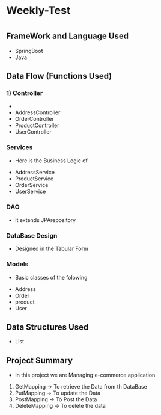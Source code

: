 # Weekly-Test

# 

## FrameWork and Language Used
- SpringBoot
- Java

## Data Flow (Functions Used)
  ### 1) Controller
  - 
  - AddressController
  - OrderController
  - ProductController
  - UserController

  ### Services
  * Here is the Business Logic of 
  - AddressService
  - ProductService
  - OrderService
  - UserService

  ### DAO
  - it extends JPArepository

  ### DataBase Design

  - Designed in the Tabular Form

 ### Models
 * Basic classes of the folowing
 - Address
 - Order
 - product
 - User

  ## Data Structures Used
  - List


## Project Summary 

- In this project we are Managing e-commerce application 

 1) GetMapping  -> To retrieve the Data from th DataBase
 2) PutMapping  -> To update the Data
 3) PostMapping -> To Post the Data
 4) DeleteMapping -> To delete the data
